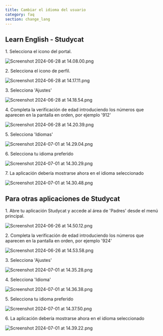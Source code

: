 ```yaml
---
title: Cambiar el idioma del usuario
category: faq
section: change_lang
---
```

## Learn English \- Studycat

1\. Selecciona el icono del portal.

![Screenshot 2024-06-28 at 14.08.00.png](https://help.studycat.com/hc/article_attachments/34476207796761)

2\. Selecciona el icono de perfil.

![Screenshot 2024-06-28 at 14.17.11.png](https://help.studycat.com/hc/article_attachments/34476207805465)

3\. Selecciona 'Ajustes'

![Screenshot 2024-06-28 at 14.18.54.png](https://help.studycat.com/hc/article_attachments/34476197946521)

4\. Completa la verificación de edad introduciendo los números que aparecen en la pantalla en orden, por ejemplo '912'

![Screenshot 2024-06-28 at 14.20.39.png](https://help.studycat.com/hc/article_attachments/34476207809817)

5\. Selecciona 'Idiomas'

![Screenshot 2024-07-01 at 14.29.04.png](https://help.studycat.com/hc/article_attachments/34476207810969)

6\. Selecciona tu idioma preferido

![Screenshot 2024-07-01 at 14.30.29.png](https://help.studycat.com/hc/article_attachments/34476197954841)

7\. La aplicación debería mostrarse ahora en el idioma seleccionado

![Screenshot 2024-07-01 at 14.30.48.png](https://help.studycat.com/hc/article_attachments/34476207816729)

## Para otras aplicaciones de Studycat

1\. Abre tu aplicación Studycat y accede al área de 'Padres' desde el menú principal.

![Screenshot 2024-06-26 at 14.50.12.png](https://help.studycat.com/hc/article_attachments/34476197959449)

2\. Completa la verificación de edad introduciendo los números que aparecen en la pantalla en orden, por ejemplo '924'

![Screenshot 2024-06-26 at 14.53.58.png](https://help.studycat.com/hc/article_attachments/34476197961241)

3\. Selecciona 'Ajustes'

![Screenshot 2024-07-01 at 14.35.28.png](https://help.studycat.com/hc/article_attachments/34476207824025)

4\. Selecciona 'Idioma'

![Screenshot 2024-07-01 at 14.36.38.png](https://help.studycat.com/hc/article_attachments/34476207825689)

5\. Selecciona tu idioma preferido

![Screenshot 2024-07-01 at 14.37.50.png](https://help.studycat.com/hc/article_attachments/34476207831705)

6\. La aplicación debería mostrarse ahora en el idioma seleccionado

![Screenshot 2024-07-01 at 14.39.22.png](https://help.studycat.com/hc/article_attachments/34476197982617)
```